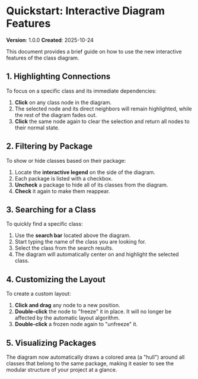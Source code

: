 # Quickstart: Interactive Diagram Features

**Version**: 1.0.0
**Created**: 2025-10-24

This document provides a brief guide on how to use the new interactive features of the class diagram.

## 1. Highlighting Connections

To focus on a specific class and its immediate dependencies:

1.  **Click** on any class node in the diagram.
2.  The selected node and its direct neighbors will remain highlighted, while the rest of the diagram fades out.
3.  **Click** the same node again to clear the selection and return all nodes to their normal state.

## 2. Filtering by Package

To show or hide classes based on their package:

1.  Locate the **interactive legend** on the side of the diagram.
2.  Each package is listed with a checkbox.
3.  **Uncheck** a package to hide all of its classes from the diagram.
4.  **Check** it again to make them reappear.

## 3. Searching for a Class

To quickly find a specific class:

1.  Use the **search bar** located above the diagram.
2.  Start typing the name of the class you are looking for.
3.  Select the class from the search results.
4.  The diagram will automatically center on and highlight the selected class.

## 4. Customizing the Layout

To create a custom layout:

1.  **Click and drag** any node to a new position.
2.  **Double-click** the node to "freeze" it in place. It will no longer be affected by the automatic layout algorithm.
3.  **Double-click** a frozen node again to "unfreeze" it.

## 5. Visualizing Packages

The diagram now automatically draws a colored area (a "hull") around all classes that belong to the same package, making it easier to see the modular structure of your project at a glance.
